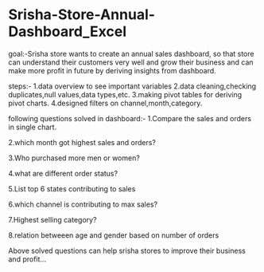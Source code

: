 # Srisha-Store-Annual-Dashboard_Excel
goal:-Srisha store wants to create an annual sales dashboard, so that store can understand their customers very well and grow their business 
and can make more profit in future by deriving insights from dashboard.

steps:-
1.data overview to see important variables
2.data cleaning,checking duplicates,null values,data types,etc.
3.making pivot tables for deriving pivot charts.
4.designed filters on channel,month,category.

following questions solved in dashboard:-
1.Compare the sales and orders in single chart.

2.which month got highest sales and orders?

3.Who purchased more men or women?

4.what are different order status?

5.List top 6 states contributing to sales

6.which channel is contributing to max sales?

7.Highest selling category?

8.relation betweeen age and gender based on number of orders 

Above solved questions can help srisha stores to improve their business and profit...



